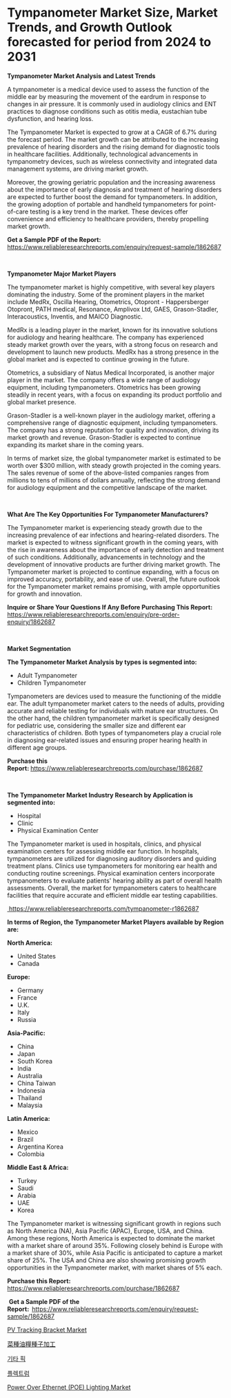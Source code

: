 <p><h1>Tympanometer Market Size, Market Trends, and Growth Outlook forecasted for period from 2024 to 2031</h1></p><p><strong>Tympanometer Market Analysis and Latest Trends</strong></p>
<p><p>A tympanometer is a medical device used to assess the function of the middle ear by measuring the movement of the eardrum in response to changes in air pressure. It is commonly used in audiology clinics and ENT practices to diagnose conditions such as otitis media, eustachian tube dysfunction, and hearing loss.</p><p>The Tympanometer Market is expected to grow at a CAGR of 6.7% during the forecast period. The market growth can be attributed to the increasing prevalence of hearing disorders and the rising demand for diagnostic tools in healthcare facilities. Additionally, technological advancements in tympanometry devices, such as wireless connectivity and integrated data management systems, are driving market growth.</p><p>Moreover, the growing geriatric population and the increasing awareness about the importance of early diagnosis and treatment of hearing disorders are expected to further boost the demand for tympanometers. In addition, the growing adoption of portable and handheld tympanometers for point-of-care testing is a key trend in the market. These devices offer convenience and efficiency to healthcare providers, thereby propelling market growth.</p></p>
<p><strong>Get a Sample PDF of the Report:&nbsp;</strong> <a href="https://www.reliableresearchreports.com/enquiry/request-sample/1862687">https://www.reliableresearchreports.com/enquiry/request-sample/1862687</a></p>
<p>&nbsp;</p>
<p><strong>Tympanometer Major Market Players</strong></p>
<p><p>The tympanometer market is highly competitive, with several key players dominating the industry. Some of the prominent players in the market include MedRx, Oscilla Hearing, Otometrics, Otopront - Happersberger Otopront, PATH medical, Resonance, Amplivox Ltd, GAES, Grason-Stadler, Interacoustics, Inventis, and MAICO Diagnostic.</p><p>MedRx is a leading player in the market, known for its innovative solutions for audiology and hearing healthcare. The company has experienced steady market growth over the years, with a strong focus on research and development to launch new products. MedRx has a strong presence in the global market and is expected to continue growing in the future.</p><p>Otometrics, a subsidiary of Natus Medical Incorporated, is another major player in the market. The company offers a wide range of audiology equipment, including tympanometers. Otometrics has been growing steadily in recent years, with a focus on expanding its product portfolio and global market presence.</p><p>Grason-Stadler is a well-known player in the audiology market, offering a comprehensive range of diagnostic equipment, including tympanometers. The company has a strong reputation for quality and innovation, driving its market growth and revenue. Grason-Stadler is expected to continue expanding its market share in the coming years.</p><p>In terms of market size, the global tympanometer market is estimated to be worth over $300 million, with steady growth projected in the coming years. The sales revenue of some of the above-listed companies ranges from millions to tens of millions of dollars annually, reflecting the strong demand for audiology equipment and the competitive landscape of the market.</p></p>
<p>&nbsp;</p>
<p><strong>What Are The Key Opportunities For Tympanometer Manufacturers?</strong></p>
<p><p>The Tympanometer market is experiencing steady growth due to the increasing prevalence of ear infections and hearing-related disorders. The market is expected to witness significant growth in the coming years, with the rise in awareness about the importance of early detection and treatment of such conditions. Additionally, advancements in technology and the development of innovative products are further driving market growth. The Tympanometer market is projected to continue expanding, with a focus on improved accuracy, portability, and ease of use. Overall, the future outlook for the Tympanometer market remains promising, with ample opportunities for growth and innovation.</p></p>
<p><strong>Inquire or Share Your Questions If Any Before Purchasing This Report:</strong> <a href="https://www.reliableresearchreports.com/enquiry/pre-order-enquiry/1862687">https://www.reliableresearchreports.com/enquiry/pre-order-enquiry/1862687</a></p>
<p>&nbsp;</p>
<p><strong>Market Segmentation</strong></p>
<p><strong>The Tympanometer Market Analysis by types is segmented into:</strong></p>
<p><ul><li>Adult Tympanometer</li><li>Children Tympanometer</li></ul></p>
<p><p>Tympanometers are devices used to measure the functioning of the middle ear. The adult tympanometer market caters to the needs of adults, providing accurate and reliable testing for individuals with mature ear structures. On the other hand, the children tympanometer market is specifically designed for pediatric use, considering the smaller size and different ear characteristics of children. Both types of tympanometers play a crucial role in diagnosing ear-related issues and ensuring proper hearing health in different age groups.</p></p>
<p><strong>Purchase this Report:&nbsp;</strong><a href="https://www.reliableresearchreports.com/purchase/1862687">https://www.reliableresearchreports.com/purchase/1862687</a></p>
<p>&nbsp;</p>
<p><strong>The Tympanometer Market Industry Research by Application is segmented into:</strong></p>
<p><ul><li>Hospital</li><li>Clinic</li><li>Physical Examination Center</li></ul></p>
<p><p>The Tympanometer market is used in hospitals, clinics, and physical examination centers for assessing middle ear function. In hospitals, tympanometers are utilized for diagnosing auditory disorders and guiding treatment plans. Clinics use tympanometers for monitoring ear health and conducting routine screenings. Physical examination centers incorporate tympanometers to evaluate patients' hearing ability as part of overall health assessments. Overall, the market for tympanometers caters to healthcare facilities that require accurate and efficient middle ear testing capabilities.</p></p>
<p><a href="https://www.reliableresearchreports.com/tympanometer-r1862687">&nbsp;https://www.reliableresearchreports.com/tympanometer-r1862687</a></p>
<p><strong>In terms of Region, the Tympanometer Market Players available by Region are:</strong></p>
<p>
    <p> <strong> North America: </strong>
        <ul>
            <li>United States</li>
            <li>Canada</li>
        </ul>
        </p> 
    <p> <strong> Europe: </strong>
        <ul>
            <li>Germany</li>
            <li>France</li>
            <li>U.K.</li>
            <li>Italy</li>
            <li>Russia</li>
        </ul>
        </p> 
    <p> <strong> Asia-Pacific: </strong>
        <ul>
            <li>China</li>
            <li>Japan</li>
            <li>South Korea</li>
            <li>India</li>
            <li>Australia</li>
            <li>China Taiwan</li>
            <li>Indonesia</li>
            <li>Thailand</li>
            <li>Malaysia</li>
        </ul>
        </p> 
    <p> <strong> Latin America: </strong>
        <ul>
            <li>Mexico</li>
            <li>Brazil</li>
            <li>Argentina Korea</li>
            <li>Colombia</li>
        </ul>
        </p> 
    <p> <strong> Middle East & Africa: </strong>
        <ul>
            <li>Turkey</li>
            <li>Saudi</li>
            <li>Arabia</li>
            <li>UAE</li>
            <li>Korea</li>
        </ul>
    </p>
    </p>
<p><p>The Tympanometer market is witnessing significant growth in regions such as North America (NA), Asia Pacific (APAC), Europe, USA, and China. Among these regions, North America is expected to dominate the market with a market share of around 35%. Following closely behind is Europe with a market share of 30%, while Asia Pacific is anticipated to capture a market share of 25%. The USA and China are also showing promising growth opportunities in the Tympanometer market, with market shares of 5% each.</p></p>
<p><strong>Purchase this Report: </strong><a href="https://www.reliableresearchreports.com/purchase/1862687">https://www.reliableresearchreports.com/purchase/1862687</a></p>
<p>&nbsp;<strong>Get a Sample PDF of the Report:&nbsp;&nbsp;</strong><a href="https://www.reliableresearchreports.com/enquiry/request-sample/1862687">https://www.reliableresearchreports.com/enquiry/request-sample/1862687</a></p>
<p><strong></strong></p>
<p><p><a href="https://github.com/edytherolanlouisejk1miz0wig/Market-Research-Report-List-3/blob/main/pv-tracking-bracket-market.md">PV Tracking Bracket Market</a></p><p><a href="https://github.com/DayanaRunolfsdottir/Market-Research-Report-List-1/blob/main/1469894152434.md">菜種油糧種子加工</a></p><p><a href="https://github.com/khairinauzunul/Market-Research-Report-List-1/blob/main/1377446162438.md">기타 픽</a></p><p><a href="https://github.com/joannescott9078/Market-Research-Report-List-1/blob/main/7266681162437.md">플렉트럼</a></p><p><a href="https://github.com/gracielawharr/Market-Research-Report-List-1/blob/main/power-over-ethernet-poe-lighting-market.md">Power Over Ethernet (POE) Lighting Market</a></p></p>